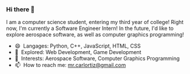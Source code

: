 ### Hi there 👋

I am a computer science student, entering my third year of college! Right now, I'm currently a Software Engineer Intern! In the future, I'd like to explore aerospace software, as well as computer graphics programming!

- 😄 ‎ Langages: Python, C++, JavaScript, HTML, CSS
- 🔭 ‎ Explored: Web Development, Game Development
- 🔎 ‎ Interests: Aerospace Software, Computer Graphics Programming
- 📫 ‎ How to reach me: mr.carlortiz@gmail.com
